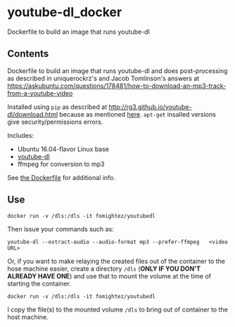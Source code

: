 # youtube-dl_docker
Dockerfile to build an image that runs youtube-dl


Contents
--------

Dockerfile to build an image that runs youtube-dl and does post-processing as described in uniquerockrz's and Jacob Tomlinson's answers at 
https://askubuntu.com/questions/178481/how-to-download-an-mp3-track-from-a-youtube-video

Installed using `pip` as described at http://rg3.github.io/youtube-dl/download.html because as mentioned [here](https://askubuntu.com/questions/178481/how-to-download-an-mp3-track-from-a-youtube-video#comment1426247_178483). `apt-get` insalled versions give security/permissions errors.

Includes:

* Ubuntu 16.04-flavor Linux base
* [youtube-dl](https://rg3.github.io/youtube-dl/)
* ffmpeg for conversion to mp3

See [the Dockerfile](https://github.com/fomightez/youtubedl_docker/blob/master/Dockerfile) for additional info.

Use
----

    docker run -v /dls:/dls -it fomightez/youtubedl
   
Then issue your commands such as:

    youtube-dl --extract-audio --audio-format mp3 --prefer-ffmpeg   <video URL>

Or, if you want to make relaying the created files out of the container to the hose machine easier, create a directory `/dls` (**ONLY IF YOU DON'T ALREADY HAVE ONE**) and use that to mount the volume at the time of starting the container.

    docker run -v /dls:/dls -it fomightez/youtubedl

I copy the file(s) to the mounted volume `/dls` to bring out of container to the host machine.
